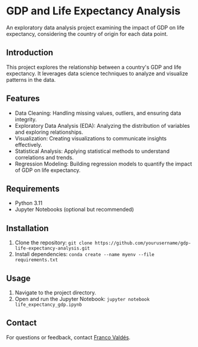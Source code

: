 # GDP and Life Expectancy Analysis

An exploratory data analysis project examining the impact of GDP on life expectancy, considering the country of origin for each data point.

## Introduction

This project explores the relationship between a country's GDP and life expectancy. It leverages data science techniques to analyze and visualize patterns in the data.

## Features

- Data Cleaning: Handling missing values, outliers, and ensuring data integrity.
- Exploratory Data Analysis (EDA): Analyzing the distribution of variables and exploring relationships.
- Visualization: Creating visualizations to communicate insights effectively.
- Statistical Analysis: Applying statistical methods to understand correlations and trends.
- Regression Modeling: Building regression models to quantify the impact of GDP on life expectancy.

## Requirements

- Python 3.11
- Jupyter Notebooks (optional but recommended)

## Installation

1. Clone the repository: `git clone https://github.com/yourusername/gdp-life-expectancy-analysis.git`
2. Install dependencies:  `conda create --name myenv --file requirements.txt`

## Usage

1. Navigate to the project directory.
2. Open and run the Jupyter Notebook: `jupyter notebook life_expectancy_gdp.ipynb`

## Contact

For questions or feedback, contact [Franco Valdés](mailto:franco.v.navarro@gmail.com).
